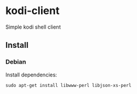 # kodi-client

Simple kodi shell client

## Install

### Debian

Install dependencies:
```shell
sudo apt-get install libwww-perl libjson-xs-perl
```
